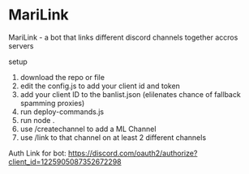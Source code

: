 # MariLink
MariLink - a bot that links different discord channels together accros servers

setup 
1. download the repo or file
2. edit the config.js to add your client id and token
3. add your client ID to the banlist.json (elilenates chance of fallback spamming proxies)
4. run deploy-commands.js
5. run node .
6. use /createchannel to add a ML Channel
7. use /link to that channel on at least 2 different channels

Auth Link for bot: https://discord.com/oauth2/authorize?client_id=1225905087352672298
